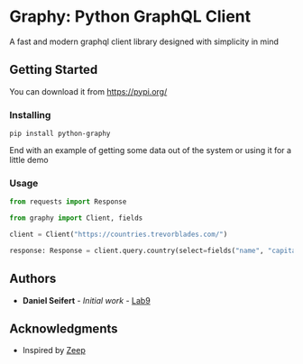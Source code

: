 # Graphy: Python GraphQL Client

A fast and modern graphql client library designed with simplicity in mind

## Getting Started

You can download it from https://pypi.org/

### Installing

```shell script
pip install python-graphy
```

End with an example of getting some data out of the system or using it for a little demo

### Usage

```python
from requests import Response

from graphy import Client, fields

client = Client("https://countries.trevorblades.com/")

response: Response = client.query.country(select=fields("name", "capital"), where={"code": "CH"})
```

## Authors

* **Daniel Seifert** - *Initial work* - [Lab9](https://github.com/Lab9)

## Acknowledgments

* Inspired by [Zeep](https://github.com/mvantellingen/python-zeep)